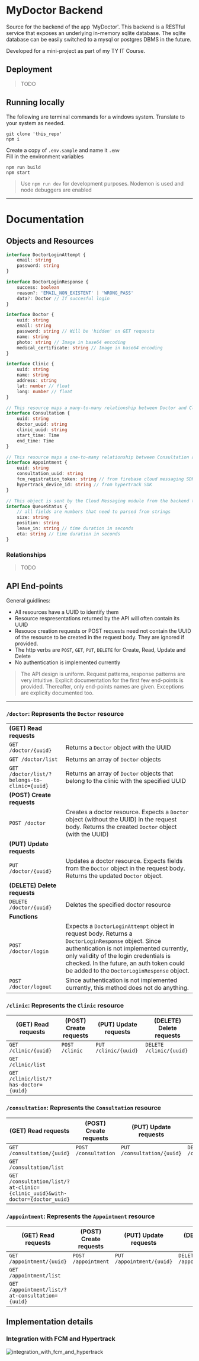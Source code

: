 # MyDoctor Backend

Source for the backend of the app 'MyDoctor'. This backend is a RESTful service that exposes an underlying in-memory sqlite database.
The sqlite database can be easily switched to a mysql or postgres DBMS in the future.

Developed for a mini-project as part of my TY IT Course.

## Deployment

> TODO

## Running locally

The following are terminal commands for a windows system. Translate to your system as needed.

```
git clone 'this_repo'
npm i
```

Create a copy of `.env.sample` and name it `.env` \
Fill in the environment variables

```
npm run build
npm start
```

> Use `npm run dev` for development purposes. Nodemon is used and node debuggers are enabled

---

# Documentation

## Objects and Resources

```ts
interface DoctorLoginAttempt {
	email: string
	password: string
}
```

```ts
interface DoctorLoginResponse {
	success: boolean
	reason?: 'EMAIL_NON_EXISTENT' | 'WRONG_PASS'
	data?: Doctor // If succesful login
}
```

```ts
interface Doctor {
	uuid: string
	email: string
	password: string // Will be 'hidden' on GET requests
	name: string
	photo: string // Image in base64 encoding
	medical_certificate: string // Image in base64 encoding
}
```

```ts
interface Clinic {
	uuid: string
	name: string
	address: string
	lat: number // float
	long: number // float
}
```

```ts
// This resource maps a many-to-many relationship between Doctor and Clinic resource
interface Consultation {
	uuid: string
	doctor_uuid: string
	clinic_uuid: string
	start_time: Time
	end_time: Time
}
```

```ts
// This resource maps a one-to-many relationship between Consultation and Appointment resource
interface Appointment {
	uuid: string
	consultation_uuid: string
	fcm_registration_token: string // from firebase cloud messaging SDK
	hypertrack_device_id: string // from hypertrack SDK
}
```

```ts
// This object is sent by the Cloud Messaging module from the backend to the client
interface QueueStatus {
	// all fields are numbers that need to parsed from strings
	size: string
	position: string
	leave_in: string // time duration in seconds
	eta: string // time duration in seconds
}
```

### Relationships

> TODO

## API End-points

General guidlines:

-   All resources have a UUID to identify them
-   Resource respresentations returned by the API will often contain its UUID
-   Resouce creation requests or POST requests need not contain the UUID of the resource to be created in the request body. They are ignored if provided.
-   The http verbs are `POST`, `GET`, `PUT`, `DELETE` for Create, Read, Update and Delete
-   No authentication is implemented currently

> The API design is uniform. Request patterns, response patterns are very intuitive. Explicit documentation for the first few end-points is provided. Thereafter, only end-points names are given. Exceptions are explicity documented too.

---

### `/doctor`: Represents the `Doctor` resource

|                                              |                                                                                                                                                                                                                                                                                       |
| -------------------------------------------- | ------------------------------------------------------------------------------------------------------------------------------------------------------------------------------------------------------------------------------------------------------------------------------------- |
| **(GET) Read requests**                      |                                                                                                                                                                                                                                                                                       |
| `GET /doctor/{uuid}`                         | Returns a `Doctor` object with the UUID                                                                                                                                                                                                                                               |
| `GET /doctor/list`                           | Returns an array of `Doctor` objects                                                                                                                                                                                                                                                  |
| `GET /doctor/list/?belongs-to-clinic={uuid}` | Returns an array of `Doctor` objects that belong to the clinic with the specified UUID                                                                                                                                                                                                |
| **(POST) Create requests**                   |                                                                                                                                                                                                                                                                                       |
| `POST /doctor`                               | Creates a doctor resource. Expects a `Doctor` object (without the UUID) in the request body. Returns the created `Doctor` object (with the UUID)                                                                                                                                      |
| **(PUT) Update requests**                    |                                                                                                                                                                                                                                                                                       |
| `PUT /doctor/{uuid}`                         | Updates a doctor resource. Expects fields from the `Doctor` object in the request body. Returns the updated `Doctor` object.                                                                                                                                                          |
| **(DELETE) Delete requests**                 |                                                                                                                                                                                                                                                                                       |
| `DELETE /doctor/{uuid}`                      | Deletes the specified doctor resource                                                                                                                                                                                                                                                 |
| **Functions**                                |                                                                                                                                                                                                                                                                                       |
| `POST /doctor/login`                         | Expects a `DoctorLoginAttempt` object in request body. Returns a `DoctorLoginResponse` object. Since authentication is not implemented currently, only validity of the login credentials is checked. In the future, an auth token could be added to the `DoctorLoginResponse` object. |
| `POST /doctor/logout`                        | Since authentication is not implemented currently, this method does not do anything.                                                                                                                                                                                                  |

### `/clinic`: Represents the `Clinic` resource

| (GET) Read requests                   | (POST) Create requests | (PUT) Update requests | (DELETE) Delete requests |
| ------------------------------------- | ---------------------- | --------------------- | ------------------------ |
| `GET /clinic/{uuid}`                  | `POST /clinic`         | `PUT /clinic/{uuid}`  | `DELETE /clinic/{uuid}`  |
| `GET /clinic/list`                    |                        |                       |                          |
| `GET /clinic/list/?has-doctor={uuid}` |                        |                       |                          |

### `/consultation`: Represents the `Consultation` resource

| (GET) Read requests                                                         | (POST) Create requests | (PUT) Update requests      | (DELETE) Delete requests      |
| --------------------------------------------------------------------------- | ---------------------- | -------------------------- | ----------------------------- |
| `GET /consultation/{uuid}`                                                  | `POST /consultation`   | `PUT /consultation/{uuid}` | `DELETE /consultation/{uuid}` |
| `GET /consultation/list`                                                    |                        |                            |                               |
| `GET /consultation/list/?at-clinic={clinic_uuid}&with-doctor={doctor_uuid}` |                        |                            |                               |

### `/appointment`: Represents the `Appointment` resource

| (GET) Read requests                             | (POST) Create requests | (PUT) Update requests     | (DELETE) Delete requests     |
| ----------------------------------------------- | ---------------------- | ------------------------- | ---------------------------- |
| `GET /appointment/{uuid}`                       | `POST /appointment`    | `PUT /appointment/{uuid}` | `DELETE /appointment/{uuid}` |
| `GET /appointment/list`                         |                        |                           |                              |
| `GET /appointment/list/?at-consultation={uuid}` |                        |                           |                              |

## Implementation details

### Integration with FCM and Hypertrack

![integration_with_fcm_and_hypertrack](docs/diagrams/third_party_library_integration.png)
